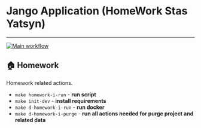 # Jango Application (HomeWork Stas Yatsyn)

---
[![Main workflow](https://github.com/hillel-i-python-pro-i-2022-08-26/home_work__django_templates__stas_yatsyn/actions/workflows/main-workflow.yml/badge.svg)](https://github.com/hillel-i-python-pro-i-2022-08-26/home_work__django_templates__stas_yatsyn/actions/workflows/main-workflow.yml)
## 🏠 Homework

Homework related actions.

* `make homework-i-run` - **run script**
* `make init-dev` - **install requirements**
* `make d-homework-i-run` - **run docker**
* `make d-homework-i-purge` - **run all actions needed for purge project and related data**